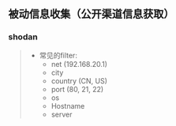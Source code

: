 ## 被动信息收集（公开渠道信息获取）

### shodan

> * 常见的filter:
> 	* net (192.168.20.1)
> 	* city
> 	* country (CN, US)
> 	* port (80, 21, 22)
> 	* os
> 	* Hostname
> 	* server